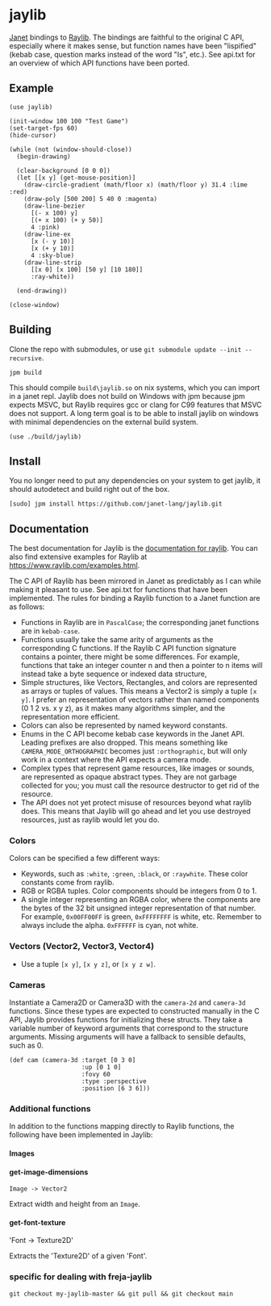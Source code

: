 # jaylib

[Janet](https://janet-lang.org) bindings to [Raylib](https://www.raylib.com). The bindings
are faithful to the original C API, especially where it makes sense, but function names
have been "lispified" (kebab case, question marks instead of the word "Is", etc.). See api.txt
for an overview of which API functions have been ported.

## Example

```janet
(use jaylib)

(init-window 100 100 "Test Game")
(set-target-fps 60)
(hide-cursor)

(while (not (window-should-close))
  (begin-drawing)

  (clear-background [0 0 0])
  (let [[x y] (get-mouse-position)]
    (draw-circle-gradient (math/floor x) (math/floor y) 31.4 :lime :red)
    (draw-poly [500 200] 5 40 0 :magenta)
    (draw-line-bezier
      [(- x 100) y]
      [(+ x 100) (+ y 50)]
      4 :pink)
    (draw-line-ex
      [x (- y 10)]
      [x (+ y 10)]
      4 :sky-blue)
    (draw-line-strip
      [[x 0] [x 100] [50 y] [10 180]]
      :ray-white))

  (end-drawing))

(close-window)
```

## Building

Clone the repo with submodules, or use `git submodule update --init --recursive`.

```
jpm build
```

This should compile `build\jaylib.so` on nix systems, which you can import in a janet repl. Jaylib does not build
on Windows with jpm because jpm expects MSVC, but Raylib requires gcc or clang
for C99 features that MSVC does not support. A long term goal is to be able to install jaylib on windows
with minimal dependencies on the external build system.

```janet
(use ./build/jaylib)
```

## Install

You no longer need to put any dependencies on your system to get jaylib, it
should autodetect and build right out of the box.

```
[sudo] jpm install https://github.com/janet-lang/jaylib.git
```

## Documentation

The best documentation for Jaylib is the [documentation for raylib](https://www.raylib.com/cheatsheet/cheatsheet.html).
You can also find extensive examples for Raylib at https://www.raylib.com/examples.html.

The C API of Raylib has been mirrored in Janet as predictably as I can while
making it pleasant to use. See api.txt for functions that have been implemented.
The rules for binding a Raylib function to a Janet
function are as follows:

* Functions in Raylib are in `PascalCase`; the corresponding janet functions are in `kebab-case`.
* Functions usually take the same arity of arguments as the corresponding C functions. If the Raylib C API
  function signature contains a pointer, there might be some differences. For example, functions that take
  an integer counter n and then a pointer to n items will instead take a byte sequence or indexed data structure,
* Simple structures, like Vectors, Rectangles, and colors are represented as arrays or tuples of values.
  This means a Vector2 is simply a tuple `[x y]`. I prefer an representation of vectors rather than named components (0 1 2 vs. x y z), as
  it makes many algorithms simpler, and the representation more efficient.
* Colors can also be represented by named keyword constants.
* Enums in the C API become kebab case keywords in the Janet API. Leading prefixes are also dropped. This means something like
  `CAMERA_MODE_ORTHOGRAPHIC` becomes just `:orthographic`, but will only work in a context where the API expects a camera mode.
* Complex types that represent game resources, like images or sounds, are represented as opaque abstract types. They are not
  garbage collected for you; you must call the resource destructor to get rid of the resource.
* The API does not yet protect misuse of resources beyond what raylib does.
  This means that Jaylib will go ahead and let you use destroyed resources, just
  as raylib would let you do.

### Colors

Colors can be specified a few different ways:
* Keywords, such as `:white`, `:green`, `:black`, or `:raywhite`. These color constants come from raylib.
* RGB or RGBA tuples. Color components should be integers from 0 to 1.
* A single integer representing an RGBA color, where the components
  are the bytes of the 32 bit unsigned integer representation of that number.
  For example, `0x00FF00FF` is green, `0xFFFFFFFF` is white, etc. Remember to always include
  the alpha. `0xFFFFFF` is cyan, not white.

### Vectors (Vector2, Vector3, Vector4)

* Use a tuple `[x y]`, `[x y z]`, or `[x y z w]`.

### Cameras

Instantiate a Camera2D or Camera3D with the `camera-2d` and `camera-3d` functions. Since these types
are expected to constructed manually in the C API, Jaylib provides functions for initializing these structs.
They take a variable number of keyword arguments that correspond to the structure arguments. Missing arguments
will have a fallback to sensible defaults, such as 0.

```janet
(def cam (camera-3d :target [0 3 0]
                    :up [0 1 0]
                    :fovy 60
                    :type :perspective
                    :position [6 3 6]))
```

### Additional functions

In addition to the functions mapping directly to Raylib functions, the following
have been implemented in Jaylib:

#### Images

#### get-image-dimensions

`Image -> Vector2`

Extract width and height from an `Image`.

#### get-font-texture

'Font -> Texture2D'

Extracts the 'Texture2D' of a given 'Font'.

###

### specific for dealing with freja-jaylib

```
git checkout my-jaylib-master && git pull && git checkout main
```
